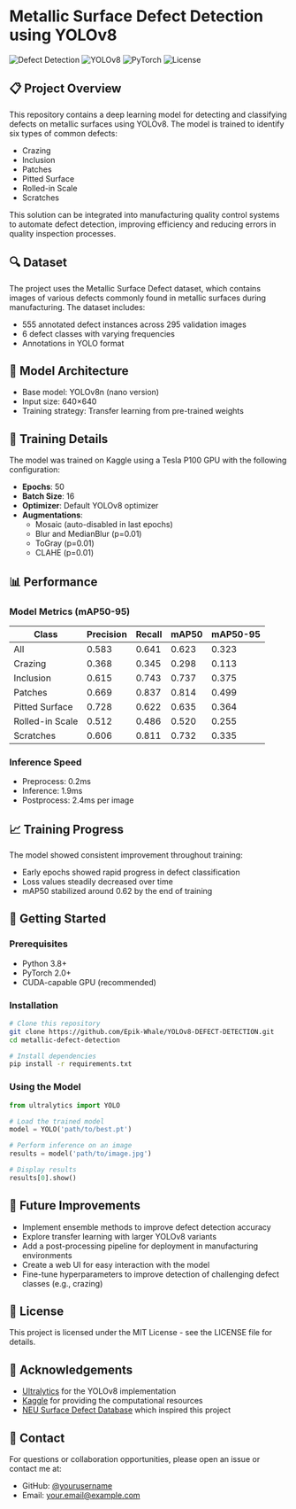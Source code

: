 
# Metallic Surface Defect Detection using YOLOv8

![Defect Detection](https://img.shields.io/badge/Computer%20Vision-Defect%20Detection-blue)
![YOLOv8](https://img.shields.io/badge/Model-YOLOv8-brightgreen)
![PyTorch](https://img.shields.io/badge/Framework-PyTorch-orange)
![License](https://img.shields.io/badge/License-MIT-green)

## 📋 Project Overview

This repository contains a deep learning model for detecting and classifying defects on metallic surfaces using YOLOv8. The model is trained to identify six types of common defects:

- Crazing
- Inclusion
- Patches
- Pitted Surface
- Rolled-in Scale
- Scratches

This solution can be integrated into manufacturing quality control systems to automate defect detection, improving efficiency and reducing errors in quality inspection processes.

## 🔍 Dataset

The project uses the Metallic Surface Defect dataset, which contains images of various defects commonly found in metallic surfaces during manufacturing. The dataset includes:

- 555 annotated defect instances across 295 validation images
- 6 defect classes with varying frequencies
- Annotations in YOLO format

## 🧠 Model Architecture

- Base model: YOLOv8n (nano version)
- Input size: 640×640
- Training strategy: Transfer learning from pre-trained weights

## 🔧 Training Details

The model was trained on Kaggle using a Tesla P100 GPU with the following configuration:

- **Epochs**: 50
- **Batch Size**: 16
- **Optimizer**: Default YOLOv8 optimizer
- **Augmentations**: 
  - Mosaic (auto-disabled in last epochs)
  - Blur and MedianBlur (p=0.01)
  - ToGray (p=0.01)
  - CLAHE (p=0.01)

## 📊 Performance

### Model Metrics (mAP50-95)

| Class           | Precision | Recall | mAP50 | mAP50-95 |
|-----------------|-----------|--------|-------|----------|
| All             | 0.583     | 0.641  | 0.623 | 0.323    |
| Crazing         | 0.368     | 0.345  | 0.298 | 0.113    |
| Inclusion       | 0.615     | 0.743  | 0.737 | 0.375    |
| Patches         | 0.669     | 0.837  | 0.814 | 0.499    |
| Pitted Surface  | 0.728     | 0.622  | 0.635 | 0.364    |
| Rolled-in Scale | 0.512     | 0.486  | 0.520 | 0.255    |
| Scratches       | 0.606     | 0.811  | 0.732 | 0.335    |

### Inference Speed
- Preprocess: 0.2ms
- Inference: 1.9ms
- Postprocess: 2.4ms per image

## 📈 Training Progress

The model showed consistent improvement throughout training:
- Early epochs showed rapid progress in defect classification
- Loss values steadily decreased over time
- mAP50 stabilized around 0.62 by the end of training

## 🚀 Getting Started

### Prerequisites
- Python 3.8+
- PyTorch 2.0+
- CUDA-capable GPU (recommended)

### Installation

```bash
# Clone this repository
git clone https://github.com/Epik-Whale/YOLOv8-DEFECT-DETECTION.git
cd metallic-defect-detection

# Install dependencies
pip install -r requirements.txt
```

### Using the Model

```python
from ultralytics import YOLO

# Load the trained model
model = YOLO('path/to/best.pt')

# Perform inference on an image
results = model('path/to/image.jpg')

# Display results
results[0].show()
```

## 🔮 Future Improvements

- Implement ensemble methods to improve defect detection accuracy
- Explore transfer learning with larger YOLOv8 variants
- Add a post-processing pipeline for deployment in manufacturing environments
- Create a web UI for easy interaction with the model
- Fine-tune hyperparameters to improve detection of challenging defect classes (e.g., crazing)

## 📝 License

This project is licensed under the MIT License - see the LICENSE file for details.

## 🙏 Acknowledgements

- [Ultralytics](https://github.com/ultralytics/ultralytics) for the YOLOv8 implementation
- [Kaggle](https://www.kaggle.com) for providing the computational resources
- [NEU Surface Defect Database](http://faculty.neu.edu.cn/songkc/en/zsresource.html) which inspired this project

## 📧 Contact

For questions or collaboration opportunities, please open an issue or contact me at:
- GitHub: [@yourusername](https://github.com/yourusername)
- Email: your.email@example.com
